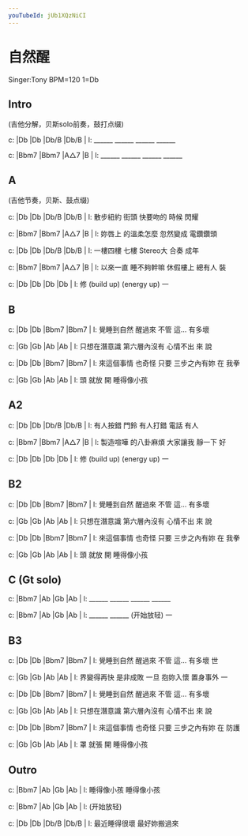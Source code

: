 ```yaml
---
youTubeId: jUb1XQzNiCI
---
```


# 自然醒

Singer:Tony BPM=120 1=Db

## Intro

(吉他分解，贝斯solo前奏，鼓打点缀)

c: |Db    |Db    |Db/B  |Db/B  |
l:  ______ ______ ______ ______

c: |Bbm7  |Bbm7  |A△7   |B     |
l:  ______ ______ ______ ______

## A

(吉他节奏，贝斯、鼓点缀)

c: |Db      |Db     |Db/B    |Db/B  |
l:  散步紐約 街頭    快要吻的 時候  閃耀

c: |Bbm7   |Bbm7      |A△7     |B     |
l:  妳唇上  的溫柔怎麼 忽然變成 電鑽鑽頭

c: |Db      |Db    |Db/B    |Db/B  |
l:  一樓四樓 七樓   Stereo大 合奏 成年

c: |Bbm7    |Bbm7      |A△7     |B     |
l:  以來一直 睡不夠幹嘛 休假樓上 總有人 裝

c: |Db           |Db    |Db        |Db    |
l:  修 (build up)        (energy up)    一

## B

c: |Db        |Db         |Bbm7  |Bbm7   |
l:  覺睡到自然 醒過來 不管 這...  有多壞

c: |Gb          |Gb          |Ab      |Ab   |
l:  只想在潛意識 第六層內沒有 心情不出 來   說

c: |Db        |Db         |Bbm7        |Bbm7   |
l:  來這個事情 也奇怪 只要 三步之內有妳 在   我拳

c: |Gb |Gb    |Ab    |Ab   |
l:  頭    就放 開      睡得像小孩

## A2

c: |Db      |Db     |Db/B    |Db/B  |
l:  有人按錯 門鈴    有人打錯 電話 有人

c: |Bbm7    |Bbm7      |A△7     |B     |
l:  製造喧嘩 的八卦麻煩 大家讓我 靜一下 好

c: |Db           |Db    |Db        |Db    |
l:  修 (build up)        (energy up)    一


## B2

c: |Db        |Db         |Bbm7  |Bbm7   |
l:  覺睡到自然 醒過來 不管 這...  有多壞

c: |Gb          |Gb          |Ab      |Ab   |
l:  只想在潛意識 第六層內沒有 心情不出 來   說

c: |Db        |Db         |Bbm7        |Bbm7   |
l:  來這個事情 也奇怪 只要 三步之內有妳 在   我拳

c: |Gb |Gb    |Ab    |Ab   |
l:  頭    就放 開      睡得像小孩

## C (Gt solo)

c: |Bbm7  |Ab    |Gb    |Ab    |
l:  ______ ______ ______ ______

c: |Bbm7  |Ab    |Gb      |Ab    |
l:  ______ ______ (开始放轻)    一

## B3

c: |Db        |Db         |Bbm7  |Bbm7   |
l:  覺睡到自然 醒過來 不管 這...  有多壞 世

c: |Gb          |Gb           |Ab      |Ab   |
l:  界變得再快   是非成敗 一旦 抱妳入懷 置身事外 一

c: |Db        |Db         |Bbm7  |Bbm7   |
l:  覺睡到自然 醒過來 不管 這...  有多壞

c: |Gb          |Gb          |Ab      |Ab   |
l:  只想在潛意識 第六層內沒有 心情不出 來   說

c: |Db        |Db         |Bbm7        |Bbm7   |
l:  來這個事情 也奇怪 只要 三步之內有妳 在   防護

c: |Gb |Gb    |Ab    |Ab   |
l:  罩    就張 開      睡得像小孩

## Outro

c: |Bbm7 |Ab        |Gb    |Ab       |
l:        睡得像小孩        睡得像小孩

c: |Bbm7 |Ab    |Gb    |Ab    |
l:                      (开始放轻)

c: |Db         |Db    |Db/B  |Db/B  |
l:  最近睡得很壞       最好妳搬過來
